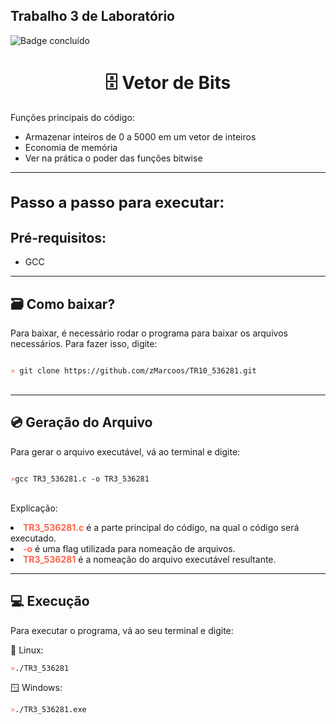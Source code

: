 ## Trabalho 3 de Laboratório
![Badge concluído](http://img.shields.io/static/v1?label=STATUS&message=CONCLUÍDO&color=GREEN&style=for-the-badge)

<h1 align="center">🗄️ Vetor de Bits</h1>

<p style="font-size: 14px">
    Funções principais do código:
    <ul>
        <li>Armazenar inteiros de 0 a 5000 em um vetor de inteiros</li>
        <li>Economia de memória</li>
        <li>Ver na prática o poder das funções bitwise</li>
    </ul>
</p>

<hr>
<h1 style="font-size: 24px">Passo a passo para executar:</h1>
<h2>Pré-requisitos:</h2>

- <p>GCC</p>

<hr>
<h2>🗃️ Como baixar?</h2>
<p>Para baixar, é necessário rodar o programa para baixar os arquivos necessários. Para fazer isso, digite:</p>

<code>
<span style="color: tomato">»</span> git clone https://github.com/zMarcoos/TR10_536281.git
</code>
<br>

<hr>

<h2>💿 Geração do Arquivo</h2>
<p>Para gerar o arquivo executável, vá ao terminal e digite:</p>


<code>
<span style="color: tomato">»</span>gcc TR3_536281.c -o TR3_536281
</code>

<br>

<p>Explicação:

<li><span style="font-weight: bold; color: tomato">TR3_536281.c</span> é a parte principal do código, na qual o código será executado.</li>
<li><span style="font-weight: bold; color: tomato">-o</span> é uma flag utilizada para nomeação de arquivos.</li>
<li><span style="font-weight: bold; color: tomato">TR3_536281</span> é a nomeação do arquivo executável resultante.</li>
</p>

<hr>
<h2>💻 Execução</h2>
<p>Para executar o programa, vá ao seu terminal e digite:</p>
🐧 Linux: <br>
<code>
<span style="color: tomato">»</span>./TR3_536281</code>

🪟 Windows: <br>
<code>
<span style="color: tomato">»</span>./TR3_536281.exe 
</code>